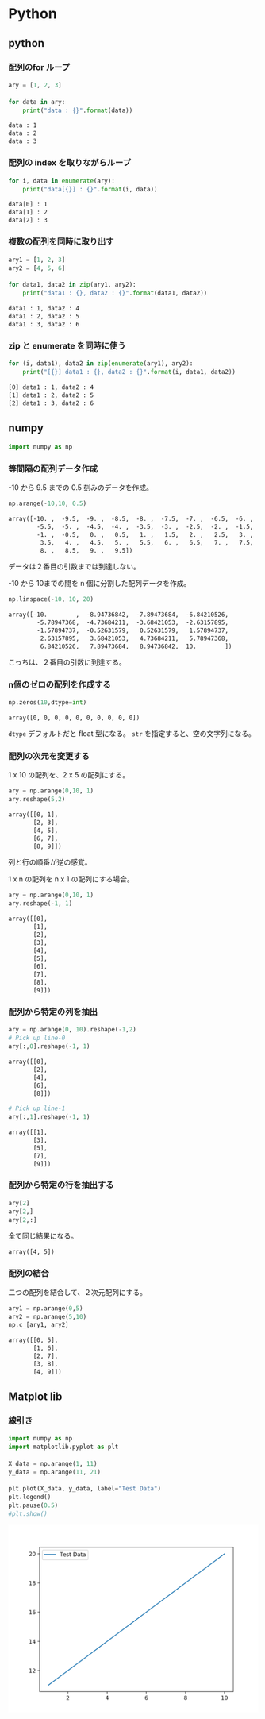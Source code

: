 # Python

## python

### 配列のfor ループ
``` python
ary = [1, 2, 3]

for data in ary:
	print("data : {}".format(data))
```
```
data : 1
data : 2
data : 3
```
### 配列の index を取りながらループ

``` python
for i, data in enumerate(ary):
	print("data[{}] : {}".format(i, data))

```
```
data[0] : 1
data[1] : 2
data[2] : 3
```

### 複数の配列を同時に取り出す

``` python
ary1 = [1, 2, 3]
ary2 = [4, 5, 6]

for data1, data2 in zip(ary1, ary2):
	print("data1 : {}, data2 : {}".format(data1, data2))
```
```
data1 : 1, data2 : 4
data1 : 2, data2 : 5
data1 : 3, data2 : 6
```

### zip と enumerate を同時に使う

``` python
for (i, data1), data2 in zip(enumerate(ary1), ary2):
	print("[{}] data1 : {}, data2 : {}".format(i, data1, data2))
```
```
[0] data1 : 1, data2 : 4
[1] data1 : 2, data2 : 5
[2] data1 : 3, data2 : 6
```

## numpy

``` python
import numpy as np
```

### 等間隔の配列データ作成
-10 から 9.5 までの 0.5 刻みのデータを作成。 

``` python
np.arange(-10,10, 0.5)
```

```
array([-10. ,  -9.5,  -9. ,  -8.5,  -8. ,  -7.5,  -7. ,  -6.5,  -6. ,
        -5.5,  -5. ,  -4.5,  -4. ,  -3.5,  -3. ,  -2.5,  -2. ,  -1.5,
        -1. ,  -0.5,   0. ,   0.5,   1. ,   1.5,   2. ,   2.5,   3. ,
         3.5,   4. ,   4.5,   5. ,   5.5,   6. ,   6.5,   7. ,   7.5,
         8. ,   8.5,   9. ,   9.5])
```

データは２番目の引数までは到達しない。

-10 から 10までの間を n 個に分割した配列データを作成。

``` python
np.linspace(-10, 10, 20)
```
```
array([-10.        ,  -8.94736842,  -7.89473684,  -6.84210526,
        -5.78947368,  -4.73684211,  -3.68421053,  -2.63157895,
        -1.57894737,  -0.52631579,   0.52631579,   1.57894737,
         2.63157895,   3.68421053,   4.73684211,   5.78947368,
         6.84210526,   7.89473684,   8.94736842,  10.        ])
```

こっちは、２番目の引数に到達する。

### n個のゼロの配列を作成する

``` python
np.zeros(10,dtype=int)
```
```
array([0, 0, 0, 0, 0, 0, 0, 0, 0, 0])
```
```dtype``` デフォルトだと float 型になる。
```str``` を指定すると、空の文字列になる。



### 配列の次元を変更する
1 x 10 の配列を、2 x 5 の配列にする。

``` python
ary = np.arange(0,10, 1)
ary.reshape(5,2)
```

```
array([[0, 1],
       [2, 3],
       [4, 5],
       [6, 7],
       [8, 9]])
```
列と行の順番が逆の感覚。

1 x n の配列を n x 1 の配列にする場合。

``` python
ary = np.arange(0,10, 1)
ary.reshape(-1, 1)
```
```
array([[0],
       [1],
       [2],
       [3],
       [4],
       [5],
       [6],
       [7],
       [8],
       [9]])
```

### 配列から特定の列を抽出

``` python
ary = np.arange(0, 10).reshape(-1,2)
# Pick up line-0
ary[:,0].reshape(-1, 1)
```
```
array([[0],
       [2],
       [4],
       [6],
       [8]])
```
``` python
# Pick up line-1
ary[:,1].reshape(-1, 1)
```
```
array([[1],
       [3],
       [5],
       [7],
       [9]])
```

### 配列から特定の行を抽出する

``` python
ary[2]
ary[2,]
ary[2,:]
```
全て同じ結果になる。

```
array([4, 5])
```


### 配列の結合
二つの配列を結合して、２次元配列にする。

``` python
ary1 = np.arange(0,5)
ary2 = np.arange(5,10)
np.c_[ary1, ary2]
```
```
array([[0, 5],
       [1, 6],
       [2, 7],
       [3, 8],
       [4, 9]])
```


## Matplot lib

### 線引き

``` python
import numpy as np
import matplotlib.pyplot as plt

X_data = np.arange(1, 11)
y_data = np.arange(11, 21)

plt.plot(X_data, y_data, label="Test Data")
plt.legend()
plt.pause(0.5)
#plt.show()
```
![](img/plt_line.png)






